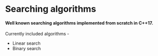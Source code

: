 # Searching algorithms

<h4>Well known searching algorithms implemented from scratch in C++17.</h4>

Currently included algorithms - <br>
<ul>
  <li>Linear search</li>
  <li>Binary search</li>
</ul>
